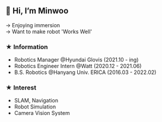 ## 👋 Hi, I’m Minwoo
-> Enjoying immersion  
-> Want to make robot 'Works Well'

### ★ Information
- Robotics Manager @Hyundai Glovis (2021.10 - ing)
- Robotics Engineer Intern @Watt (2020.12 - 2021.06)
- B.S. Robotics @Hanyang Univ. ERICA (2016.03 - 2022.02)

### ★ Interest
- SLAM, Navigation
- Robot Simulation
- Camera Vision System

